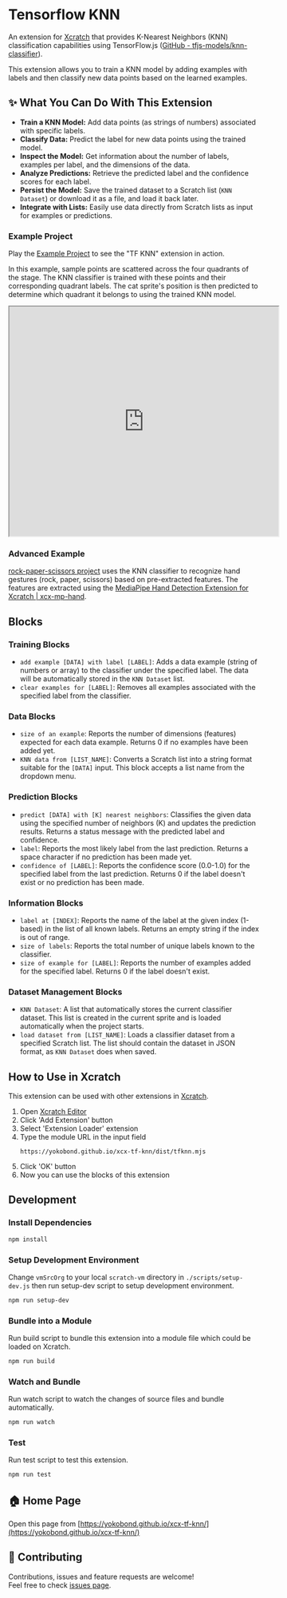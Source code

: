 # Tensorflow KNN
An extension for [Xcratch](https://xcratch.github.io/) that provides K-Nearest Neighbors (KNN) classification capabilities using TensorFlow.js ([GitHub - tfjs-models/knn-classifier](https://github.com/tensorflow/tfjs-models/tree/master/knn-classifier)).

This extension allows you to train a KNN model by adding examples with labels and then classify new data points based on the learned examples.

## ✨ What You Can Do With This Extension

*   **Train a KNN Model:** Add data points (as strings of numbers) associated with specific labels.
*   **Classify Data:** Predict the label for new data points using the trained model.
*   **Inspect the Model:** Get information about the number of labels, examples per label, and the dimensions of the data.
*   **Analyze Predictions:** Retrieve the predicted label and the confidence scores for each label.
*   **Persist the Model:** Save the trained dataset to a Scratch list (`KNN Dataset`) or download it as a file, and load it back later.
*   **Integrate with Lists:** Easily use data directly from Scratch lists as input for examples or predictions.

### Example Project

Play the [Example Project](https://xcratch.github.io/editor/#https://yokobond.github.io/xcx-tf-knn/projects/example.sb3) to see the "TF KNN" extension in action.

In this example, sample points are scattered across the four quadrants of the stage. The KNN classifier is trained with these points and their corresponding quadrant labels. The cat sprite's position is then predicted to determine which quadrant it belongs to using the trained KNN model.

<iframe src="https://xcratch.github.io/editor/player#https://yokobond.github.io/xcx-tf-knn/projects/example.sb3" width="540px" height="460px"></iframe>

### Advanced Example
[rock-paper-scissors project](https://xcratch.github.io/editor/#https://yokobond.github.io/xcx-tf-knn/projects/rock-paper-scissors.sb3) uses the KNN classifier to recognize hand gestures (rock, paper, scissors) based on pre-extracted features. The features are extracted using the [MediaPipe Hand Detection Extension for Xcratch \| xcx\-mp\-hand](https://yokobond.github.io/xcx-mp-hand/).

## Blocks

### Training Blocks

*   `add example [DATA] with label [LABEL]`: Adds a data example (string of numbers or array) to the classifier under the specified label. The data will be automatically stored in the `KNN Dataset` list.
*   `clear examples for [LABEL]`: Removes all examples associated with the specified label from the classifier.

### Data Blocks

*   `size of an example`: Reports the number of dimensions (features) expected for each data example. Returns 0 if no examples have been added yet.
*   `KNN data from [LIST_NAME]`: Converts a Scratch list into a string format suitable for the `[DATA]` input. This block accepts a list name from the dropdown menu.

### Prediction Blocks

*   `predict [DATA] with [K] nearest neighbors`: Classifies the given data using the specified number of neighbors (K) and updates the prediction results. Returns a status message with the predicted label and confidence.
*   `label`: Reports the most likely label from the last prediction. Returns a space character if no prediction has been made yet.
*   `confidence of [LABEL]`: Reports the confidence score (0.0-1.0) for the specified label from the last prediction. Returns 0 if the label doesn't exist or no prediction has been made.

### Information Blocks

*   `label at [INDEX]`: Reports the name of the label at the given index (1-based) in the list of all known labels. Returns an empty string if the index is out of range.
*   `size of labels`: Reports the total number of unique labels known to the classifier.
*   `size of example for [LABEL]`: Reports the number of examples added for the specified label. Returns 0 if the label doesn't exist.

### Dataset Management Blocks

*   `KNN Dataset`: A list that automatically stores the current classifier dataset. This list is created in the current sprite and is loaded automatically when the project starts. 
*   `load dataset from [LIST_NAME]`: Loads a classifier dataset from a specified Scratch list. The list should contain the dataset in JSON format, as `KNN Dataset` does when saved.

## How to Use in Xcratch

This extension can be used with other extensions in [Xcratch](https://xcratch.github.io/).
1.  Open [Xcratch Editor](https://xcratch.github.io/editor)
2.  Click 'Add Extension' button
3.  Select 'Extension Loader' extension
4.  Type the module URL in the input field
    ```
    https://yokobond.github.io/xcx-tf-knn/dist/tfknn.mjs
    ```
5.  Click 'OK' button
6.  Now you can use the blocks of this extension

## Development

### Install Dependencies

```sh
npm install
```

### Setup Development Environment

Change ```vmSrcOrg``` to your local ```scratch-vm``` directory in ```./scripts/setup-dev.js``` then run setup-dev script to setup development environment.

```sh
npm run setup-dev
```

### Bundle into a Module

Run build script to bundle this extension into a module file which could be loaded on Xcratch.

```sh
npm run build
```

### Watch and Bundle

Run watch script to watch the changes of source files and bundle automatically.

```sh
npm run watch
```

### Test

Run test script to test this extension.

```sh
npm run test
```

## 🏠 Home Page

Open this page from [https://yokobond.github.io/xcx-tf-knn/](https://yokobond.github.io/xcx-tf-knn/)

## 🤝 Contributing

Contributions, issues and feature requests are welcome!<br />Feel free to check [issues page](https://github.com/yokobond/xcx-tf-knn/issues).
